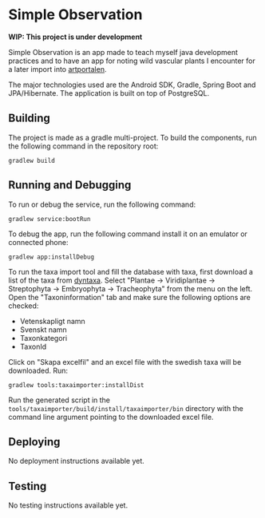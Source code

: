 # Simple Observation

**WIP: This project is under development**

Simple Observation is an app made to teach myself java development practices and to have an app for noting wild vascular plants I encounter for a later import into [artportalen](https://artportalen.se/).

The major technologies used are the Android SDK, Gradle, Spring Boot and JPA/Hibernate. The application is built on top of PostgreSQL.

## Building

The project is made as a gradle multi-project. To build the components, run the following command in the repository root:

`gradlew build`

## Running and Debugging

To run or debug the service, run the following command:

`gradlew service:bootRun`

To debug the app, run the following command install it on an emulator or connected phone:

`gradlew app:installDebug`

To run the taxa import tool and fill the database with taxa, first download a list of the taxa from [dyntaxa](https://www.dyntaxa.se/Export/TaxonList/0). Select "Plantae -> Viridiplantae -> Streptophyta -> Embryophyta -> Tracheophyta" from the menu on the left. Open the "Taxoninformation" tab and make sure the following options are checked:
- Vetenskapligt namn
- Svenskt namn
- Taxonkategori
- TaxonId

Click on "Skapa excelfil" and an excel file with the swedish taxa will be downloaded. Run:

`gradlew tools:taxaimporter:installDist`

Run the generated script in the `tools/taxaimporter/build/install/taxaimporter/bin` directory with the command line argument pointing to the downloaded excel file.

## Deploying

No deployment instructions available yet.

## Testing

No testing instructions available yet.